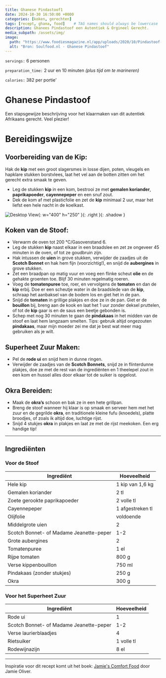 ```yaml
---
title: Ghanese Pindastoof1
date: 2024-10-30 16:50:00 +0000
categories: [koken, gerechten]
tags: [recept, ghana, food]    # TAG names should always be lowercase
description: Ghanees Pindastoof een Autentiek & Orgineel Gerecht.  
media_subpath: /assets/img/
image:
  path: "https://www.foodiesmagazine.nl/app/uploads/2020/10/Pindastoof-met-kip-1344x908-c-default.jpeg"
  alt: "Bron: Soulfood.nl - Ghanese Pindastoof"
---
```


`servings:`  6 personen
   
   `preparation_time:`  2 uur en 10 minuten _(plus tijd om te marineren)_
   
   `calories:`  382 per portie'

# Ghanese Pindastoof

Een stapsgewijze beschrijving voor het klaarmaken van dit autentiek Afrikaans gerecht. 
Veel plezier!

# Bereidingswijze

## Voorbereiding van de Kip:
 Hak de **kip** met een groot slagersmes in losse dijen, poten, vleugels en hapklare stukken borstvlees, laat het vel aan de botten zitten om het gerecht extra smaak te geven.
   - Leg de stukken **kip** in een kom, bestrooi ze met **gemalen koriander**, **paprikapoeder**, **cayennepeper** en een snuf zout.
   - Dek de kom af met plasticfolie en zet de **kip** minimaal 2 uur, maar het liefst een hele nacht in de koelkast.

![Desktop View](https://soulfood.nl/wp-content/uploads/2022/04/plasas2.jpg.webp){: w="400" h="250" }{: .right }{: .shadow } 

## Koken van de Stoof:
   - Verwarm de oven tot 200 °C/Gasovenstand 6.
   - Leg de stukken **kip** naast elkaar in een braadslee en zet ze ongeveer 45 minuten in de oven, of tot ze goudbruin zijn.
   - Hak intussen de **uien** in grove stukken, verwijder de zaadjes uit de **Scotch Bonnet** en hak hem fijn (voorzichtig!), en snijd de **aubergines** in grove stukken.
   - Zet een braadpan op matig vuur en voeg een flinke scheut **olie** en de gehakte groenten toe. Blijf 30 minuten regelmatig roeren.
   - Voeg de **tomatenpuree** toe, roer, en vervolgens de **tomaten** en dan de **kip** erbij. Doe er een scheutje water in de braadslede van de **kip**, schraap het aanbaksel van de bodem los en giet het in de pan.
   - Snijd de **tomaten** in grillige plakjes en doe ze in de pan. Giet er de **bouillon** bij, breng aan de kook en laat het 1 uur zonder deksel pruttelen, of tot de **kip** gaar is en de saus een beetje gebonden is.
   - Schep met nog 30 minuten te gaan de **pindakaas** in het midden van de stoof en laat hem langzaam smelten. Tips: gebruik altijd ongezouten **pindakaas**, maar mijn moeder zei me dat je best wat meer mag gebruiken als je wilt.

## Superheet Zuur Maken:
   - Pel de **rode ui** en snijd hem in dunne ringen.
   - Verwijder de zaadjes van de **Scotch Bonnets**, snijd ze in flinterdunne plakjes, doe ze met de rest van de ingrediënten en 1 theelepel zout in een kom en hussel alles door elkaar tot de suiker is opgelost.

## Okra Bereiden:
   - Maak de **okra’s** schoon en bak ze in een hete grillpan.
   - Breng de stoof wanneer hij klaar is op smaak en serveer hem met het zuur en de gegrilde **okra**, en traditionele kleine fufu (knoedels), platte broodjes, of zoals ik altijd doe, luchtige rijst.
   - Snijd 4 stukjes **okra** in plakjes en laat ze met de rijst meekoken. Een erg handige tip!

---

## Ingrediënten

### Voor de Stoof

| Ingrediënt                              | Hoeveelheid      |
| --------------------------------------- | ---------------- |
| Hele kip                                | 1 kip van 1,6 kg |
| Gemalen koriander                       | 2 tl             |
| Zoete gerookte paprikapoeder            | 2 volle tl       |
| Cayennepeper                            | 1 afgestreken tl |
| Olijfolie                               | voldoende        |
| Middelgrote uien                        | 2                |
| Scotch Bonnet- of Madame Jeanette-peper | 1-2              |
| Grote aubergines                        | 2                |
| Tomatenpuree                            | 1 el             |
| Rijpe tomaten                           | 800 g            |
| Verse kippenbouillon                    | 750 ml           |
| Pindakaas (zonder stukjes)              | 250 g            |
| Okra                                    | 300 g            |

### Voor het Superheet Zuur

| Ingrediënt                              | Hoeveelheid |
| --------------------------------------- | ----------- |
| Rode ui                                 | 1           |
| Scotch Bonnet- of Madame Jeanette-peper | 1-2         |
| Verse laurierblaadjes                   | 4           |
| Rietsuiker                              | 1 volle tl  |
| Rodewijnazijn                           | 8 el        |

---

Inspiratie voor dit recept komt uit het boek: <a href="https://www.bol.com/nl/nl/p/jamie-s-comfort-food/9200000030602674/" target="_blank">Jamie's Comfort Food</a> door Jamie Oliver.
